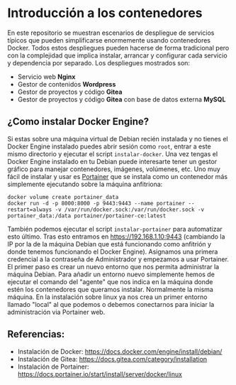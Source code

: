 
# Introducción a los contenedores

En este repositorio se muestran escenarios de despliegue de servicios típicos que pueden simplificarse enormemente usando contenedores Docker. Todos estos despliegues pueden hacerse de forma tradicional pero con la complejidad que implica instalar, arrancar y configurar cada servicio y dependencia por separado. Los despliegues mostrados son:

* Servicio web **Nginx**
* Gestor de contenidos **Wordpress**
* Gestor de proyectos y código **Gitea**
* Gestor de proyectos y código **Gitea** con base de datos externa **MySQL**

## ¿Como instalar Docker Engine?

Si estas sobre una máquina virtual de Debian recién instalada y no tienes el Docker Engine instalado puedes abrir sesión como `root`, entrar a este mismo directorio y ejecutar el script `instalar-docker`. Una vez tengas el Docker Engine instalado en tu Debian puede interesarte tener un gestor gráfico para manejar contenedores, imágenes, volúmenes, etc. Uno muy fácil de instalar y usar es [Portainer](https://docs.portainer.io/user/home) que se instala como un contenedor más simplemente ejecutando sobre la máquina anfitriona:

```
docker volume create portainer_data
docker run -d -p 8000:8000 -p 9443:9443 --name portainer --restart=always -v /var/run/docker.sock:/var/run/docker.sock -v portainer_data:/data portainer/portainer-ce:latest
```

También podemos ejecutar el script `instalar-portainer` para automatizar esto último. Tras esto entramos en https://192.168.1.10:9443 (cambiando la IP por la de la máquina Debian que está funcionando como anfitrión y donde tenemos funcionando el Docker Engine). Asignamos una primera credencial a la contraseña de Administrador y empezamos a usar Portainer. El primer paso es crear un nuevo entorno que nos permita administrar la máquina Debian. Para añadir un entorno nuevo simplemente hemos de ejecutar el comando del "agente" que nos indica en la máquina donde estén los contenedores que queramos instalar. Normalmente la misma máquina. En la instalación sobre linux ya nos crea un primer entorno llamado "local" al que podemos o debemos conectarnos para iniciar la administración via Portainer web.

    

## Referencias:

- Instalación de Docker: https://docs.docker.com/engine/install/debian/
- Instalación de Gitea: https://docs.gitea.com/category/installation
- Instalación de Portainer: https://docs.portainer.io/start/install/server/docker/linux
